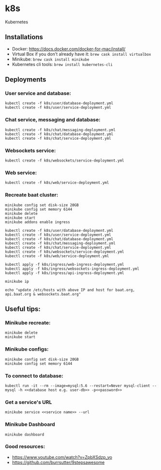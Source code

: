 # k8s
Kubernetes

## Installations
* Docker: https://docs.docker.com/docker-for-mac/install/
* Virtual Box if you don't already have it: `brew cask install virtualbox`
* Minikube: `brew cask install minikube`
* Kubernetes cli tools: `brew install kubernetes-cli`


## Deployments
### User service and database:
```
kubectl create -f k8s/user/database-deployment.yml
kubectl create -f k8s/user/service-deployment.yml
```

### Chat service, messaging and database:
```
kubectl create -f k8s/chat/messaging-deployment.yml
kubectl create -f k8s/chat/database-deployment.yml
kubectl create -f k8s/chat/service-deployment.yml
```

### Websockets service:
```
kubectl create -f k8s/websockets/service-deployment.yml
```

### Web service:
```
kubectl create -f k8s/web/service-deployment.yml
```

### Recreate baat cluster:
```
minikube config set disk-size 20GB
minikube config set memory 6144
minikube delete
minikube start
minikube addons enable ingress

kubectl create -f k8s/user/database-deployment.yml
kubectl create -f k8s/user/service-deployment.yml
kubectl create -f k8s/chat/database-deployment.yml
kubectl create -f k8s/chat/messaging-deployment.yml
kubectl create -f k8s/chat/service-deployment.yml
kubectl create -f k8s/websockets/service-deployment.yml
kubectl create -f k8s/web/service-deployment.yml

kubectl apply -f k8s/ingress/web-ingress-deployment.yml
kubectl apply -f k8s/ingress/websockets-ingress-deployment.yml
kubectl apply -f k8s/ingress/api-ingress-deployment.yml

minikube ip

echo "update /etc/hosts with above IP and host for baat.org, api.baat.org & websockets.baat.org"
```

## Useful tips:

### Minikube recreate:
```
minikube delete
minikube start
```

### Minikube configs:
```
minikube config set disk-size 20GB
minikube config set memory 6144
```

### To connect to database:
```
kubectl run -it --rm --image=mysql:5.6 --restart=Never mysql-client -- mysql -h <<database host e.g. user-db>> -p<<password>>
```

### Get a service's URL
```
minikube service <<service name>> --url
```
### Minikube Dashboard
```
minikube dashboard
```

### Good resources:
* https://www.youtube.com/watch?v=ZpbXSdzp_vo
* https://github.com/burrsutter/9stepsawesome

